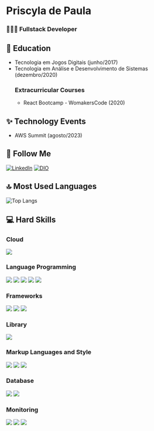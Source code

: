 # Priscyla de Paula
### 👩🏻‍💻 Fullstack Developer

## 🚀 Education
- Tecnologia em Jogos Digitais (junho/2017)
- Tecnologia em Análise e Desenvolvimento de Sistemas (dezembro/2020)
    ### Extracurricular Courses
    - React Bootcamp - WomakersCode (2020)

## ✨ Technology Events
- AWS Summit (agosto/2023)

## 📱 Follow Me
[![LinkedIn](https://img.shields.io/badge/LinkedIn-0A66C2?style=for-the-badge&logo=linkedin&logoColor=FFF)](https://www.linkedin.com/in/priscyladepaula/)
[![DIO](https://img.shields.io/badge/DIO%20Profile-88538f?style=for-the-badge&logo=dio&logoColor=FFF)](https://www.dio.me/users/priscyla_depaula)


## 🔝 Most Used Languages
![Top Langs](https://github-readme-stats-git-masterrstaa-rickstaa.vercel.app/api/top-langs/?username=priscyladepaula&bg_color=000&border_color=f26b7a&title_color=E94D5F&text_color=FFF&hide_title=true)

## 💻 Hard Skills
### Cloud 
![](https://img.shields.io/badge/-aws-232F3E?logo=amazonaws&logoColor=white&style=for-the-badge)

### Language Programming 

[![](https://img.shields.io/badge/-CSharp-239120?logo=csharp&logoColor=white&style=for-the-badge)]()
[![](https://img.shields.io/badge/-Python-3776AB?logo=python&logoColor=white&style=for-the-badge)]()
[![](https://img.shields.io/badge/-JavaScript-F7DF1E?logo=javascript&logoColor=white&style=for-the-badge)]()
[![](https://img.shields.io/badge/-TypeScript-3178C6?logo=typescript&logoColor=white&style=for-the-badge)]()
[![](https://img.shields.io/badge/-Java-5382a1?logo=java&logoColor=white&style=for-the-badge)]()

### Frameworks
[![](https://img.shields.io/badge/-React-61DAFB?logo=react&logoColor=white&style=for-the-badge)]()
[![](https://img.shields.io/badge/-Angular-DD0031?logo=angular&logoColor=white&style=for-the-badge)]()
[![](https://img.shields.io/badge/-Node-339933?logo=nodedotjs&logoColor=white&style=for-the-badge)]()

### Library
![](https://img.shields.io/badge/-NPM-CB3837?logo=npm&logoColor=white&style=for-the-badge)

### Markup Languages ​​and Style 
[![](https://img.shields.io/badge/-HTML-E34F26?logo=html5&logoColor=white&style=for-the-badge)]()
[![](https://img.shields.io/badge/-Markdown-000?logo=markdown&logoColor=white&style=for-the-badge)]()
[![](https://img.shields.io/badge/-CSS-1572B6?logo=css3&logoColor=white&style=for-the-badge)]()

### Database 
[![](https://img.shields.io/badge/-microsoft%20sql%20server-CC2927?logo=microsoftsqlserver&logoColor=white&style=for-the-badge)]()
[![](https://img.shields.io/badge/-MySQL-4479A1?logo=mysql&logoColor=white&style=for-the-badge)]()

### Monitoring 
[![](https://img.shields.io/badge/-splunk-000?logo=splunk&logoColor=white&style=for-the-badge)]()
[![](https://img.shields.io/badge/-grafana-F46800?logo=grafana&logoColor=white&style=for-the-badge)]()
[![](https://img.shields.io/badge/-kafka-231F20?logo=apachekafka&logoColor=white&style=for-the-badge)]()
